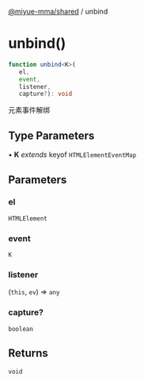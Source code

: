 [@miyue-mma/shared](../index.md) / unbind

# unbind()

```ts
function unbind<K>(
   el, 
   event, 
   listener, 
   capture?): void
```

元素事件解绑

## Type Parameters

• **K** *extends* keyof `HTMLElementEventMap`

## Parameters

### el

`HTMLElement`

### event

`K`

### listener

(`this`, `ev`) => `any`

### capture?

`boolean`

## Returns

`void`
